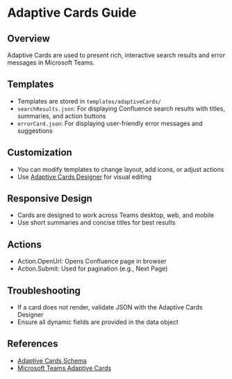 # Adaptive Cards Guide

## Overview
Adaptive Cards are used to present rich, interactive search results and error messages in Microsoft Teams.

## Templates
- Templates are stored in `templates/adaptiveCards/`
- `searchResults.json`: For displaying Confluence search results with titles, summaries, and action buttons
- `errorCard.json`: For displaying user-friendly error messages and suggestions

## Customization
- You can modify templates to change layout, add icons, or adjust actions
- Use [Adaptive Cards Designer](https://adaptivecards.io/designer/) for visual editing

## Responsive Design
- Cards are designed to work across Teams desktop, web, and mobile
- Use short summaries and concise titles for best results

## Actions
- Action.OpenUrl: Opens Confluence page in browser
- Action.Submit: Used for pagination (e.g., Next Page)

## Troubleshooting
- If a card does not render, validate JSON with the Adaptive Cards Designer
- Ensure all dynamic fields are provided in the data object

## References
- [Adaptive Cards Schema](https://adaptivecards.io/schemas/adaptive-card.json)
- [Microsoft Teams Adaptive Cards](https://learn.microsoft.com/en-us/microsoftteams/platform/task-modules-and-cards/cards/cards-reference)
